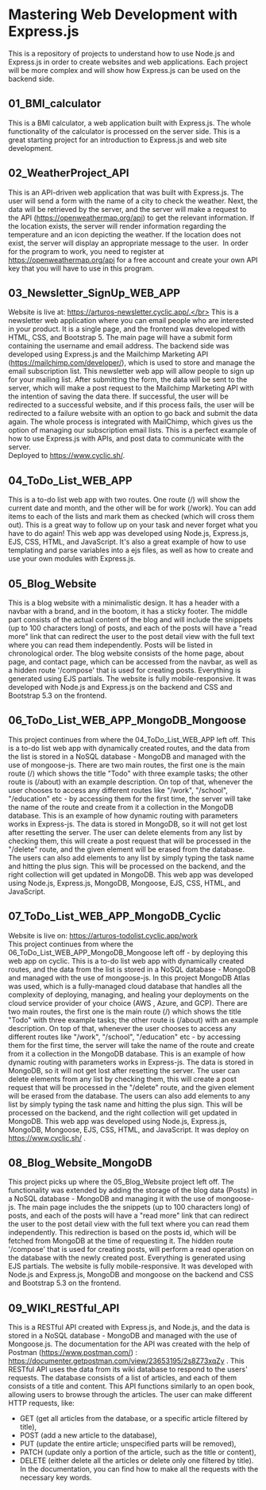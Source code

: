 # Mastering Web Development with Express.js
This is a repository of projects to understand how to use Node.js and Express.js in order to create websites and web applications.
Each project will be more complex and will show how Express.js can be used on the backend side.

## 01_BMI_calculator
This is a BMI calculator, a web application built with Express.js.
The whole functionality of the calculator is processed on the server side.
This is a great starting project for an introduction to Express.js and web site development.

## 02_WeatherProject_API
This is an API-driven web application that was built with Express.js. The user will send a form with the name of a city to check the weather.
Next, the data will be retrieved by the server, and the server will make a request to the API (https://openweathermap.org/api) to get the relevant information. If the location exists, the server will render information regarding the temperature and an icon depicting the weather. If the location does not exist, the server will display an appropriate message to the user. 
In order for the program to work, you need to register at https://openweathermap.org/api for a free account and create your own API key that you will have to use in this program.  
 
## 03_Newsletter_SignUp_WEB_APP
Website is live at: https://arturos-newsletter.cyclic.app/.</br>
This is a newsletter web application where you can email people who are interested in your product. It is a single page, and the frontend was developed with HTML, CSS, and Bootstrap 5. The main page will have a submit form containing the username and email address. The backend side was developed using Express.js and the Mailchimp Marketing API (https://mailchimp.com/developer/), which is used to store and manage the email subscription list. This newsletter web app will allow people to sign up for your mailing list. After submitting the form, the data will be sent to the server, which will make a post request to the Mailchimp Marketing API with the intention of saving the data there. If successful, the user will be redirected to a successful website, and if this process fails, the user will be redirected to a failure website with an option to go back and submit the data again. The whole process is integrated with MailChimp, which gives us the option of managing our subscription email lists. This is a perfect example of how to use Express.js with APIs, and post data to communicate with the server.</br>
Deployed to https://www.cyclic.sh/.   

## 04_ToDo_List_WEB_APP
This is a to-do list web app with two routes. One route (/) will show the current date and month, and the other will be for work (/work). You can add items to each of the lists and mark them as checked (which will cross them out). This is a great way to follow up on your task and never forget what you have to do again! This web app was developed using Node.js, Express.js, EJS, CSS, HTML, and JavaScript. It's also a great example of how to use templating and parse variables into a ejs files, as well as how to create and use your own modules with Express.js.  

## 05_Blog_Website
This is a blog website with a minimalistic design. It has a header with a navbar with a brand, and in the bootom, it has a sticky footer. The middle part consists of the actual content of the blog and will include the snippets (up to 100 characters long) of posts, and each of the posts will have a "read more" link that can redirect the user to the post detail view with the full text where you can read them independently. Posts will be listed in chronological order. The blog website consists of the home page, about page, and contact page, which can be accessed from the navbar, as well as a hidden route '/compose' that is used for creating posts. Everything is generated using EJS partials. The website is fully mobile-responsive. It was developed with Node.js and Express.js on the backend and CSS and Bootstrap 5.3 on the frontend.

## 06_ToDo_List_WEB_APP_MongoDB_Mongoose
This project continues from where the 04_ToDo_List_WEB_APP left off. This is a to-do list web app with dynamically created routes, and the data from the list is stored in a NoSQL database - MongoDB and managed with the use of mongoose-js. There are two main routes, the first one is the main route (/) which shows the title "Todo" with three example tasks; the other route is (/about) with an example description.
On top of that, whenever the user chooses to access any different routes like "/work", "/school", "/education" etc - by accessing them for the first time, the server will take the name of the route and create from it a collection in the MongoDB database. This is an example of how dynamic routing with parameters works in Express-js. The data is stored in MongoDB, so it will not get lost after resetting the server. The user can delete elements from any list by checking them, this will create a post request that will be processed in the "/delete" route, and the given element will be erased from the database. The users can also add elements to any list by simply typing the task name and hitting the plus sign. This will be processed on the backend, and the right collection will get updated in MongoDB. This web app was developed using Node.js, Express.js, MongoDB, Mongoose, EJS, CSS, HTML, and JavaScript.  

## 07_ToDo_List_WEB_APP_MongoDB_Cyclic
Website is live on: https://arturos-todolist.cyclic.app/work</br>
This project continues from where the 06_ToDo_List_WEB_APP_MongoDB_Mongoose left off - by deploying this web app on cyclic.
This is a to-do list web app with dynamically created routes, and the data from the list is stored in a NoSQL database - MongoDB and managed with the use of mongoose-js. In this project MongoDB Atlas was used, which is a fully-managed cloud database that handles all the complexity of deploying, managing, and healing your deployments on the cloud service provider of your choice (AWS , Azure, and GCP). There are two main routes, the first one is the main route (/) which shows the title "Todo" with three example tasks; the other route is (/about) with an example description.
On top of that, whenever the user chooses to access any different routes like "/work", "/school", "/education" etc - by accessing them for the first time, the server will take the name of the route and create from it a collection in the MongoDB database. This is an example of how dynamic routing with parameters works in Express-js. The data is stored in MongoDB, so it will not get lost after resetting the server. The user can delete elements from any list by checking them, this will create a post request that will be processed in the "/delete" route, and the given element will be erased from the database. The users can also add elements to any list by simply typing the task name and hitting the plus sign. This will be processed on the backend, and the right collection will get updated in MongoDB. This web app was developed using Node.js, Express.js, MongoDB, Mongoose, EJS, CSS, HTML, and JavaScript. It was deploy on https://www.cyclic.sh/ .


## 08_Blog_Website_MongoDB
This project picks up where the 05_Blog_Website project left off.
The functionality was extended by adding the storage of the blog data (Posts) in a NoSQL database - MongoDB and managing it with the use of mongoose-js. The main page includes the the snippets (up to 100 characters long) of posts, and each of the posts will have a "read more" link that can redirect the user to the post detail view with the full text where you can read them independently. This redirection is based on the posts id, which will be fetched from MongoDB at the time of requesting it. The hidden route '/compose' that is used for creating posts, will perform a read operation on the database with the newly created post. Everything is generated using EJS partials. The website is fully mobile-responsive. It was developed with Node.js and Express.js, MongoDB and mongoose on the backend and CSS and Bootstrap 5.3 on the frontend.

## 09_WIKI_RESTful_API
This is a RESTful API created with Express.js, and Node.js, and the data is stored in a NoSQL database - MongoDB and managed with the use of Mongoose.js. The documentation for the API was created with the help of Postman (https://www.postman.com/) : https://documenter.getpostman.com/view/23653195/2s8Z73xqZy . This RESTful API uses the data from its wiki database to respond to the users' requests. The database consists of a list of articles, and each of them consists of a title and content. This API functions similarly to an open book, allowing users to browse through the articles. The user can make different HTTP requests, like:</br>
- GET (get all articles from the database, or a specific article filtered by title),</br>
- POST (add a new article to the database),</br>
- PUT (update the entire article; unspecified parts will be removed),</br>
- PATCH (update only a portion of the article, such as the title or content),</br>
- DELETE (either delete all the articles or delete only one filtered by title).</br>
In the documentation, you can find how to make all the requests with the necessary key words. 